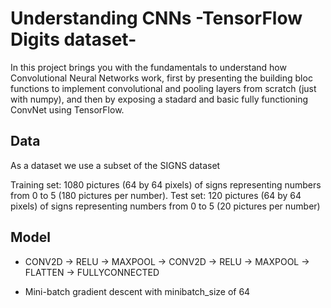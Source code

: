 # Understanding CNNs -TensorFlow Digits dataset-

In this project brings you with the fundamentals to understand how Convolutional Neural Networks work, first by presenting the building bloc functions to implement convolutional and pooling layers from scratch (just with numpy), and then by exposing a stadard and basic fully functioning ConvNet using TensorFlow.

## Data

As a dataset we use a subset of the SIGNS dataset

Training set: 1080 pictures (64 by 64 pixels) of signs representing numbers from 0 to 5 (180 pictures per number).
Test set: 120 pictures (64 by 64 pixels) of signs representing numbers from 0 to 5 (20 pictures per number)



## Model

- CONV2D -> RELU -> MAXPOOL -> CONV2D -> RELU -> MAXPOOL -> FLATTEN -> FULLYCONNECTED

- Mini-batch gradient descent with minibatch_size of 64


